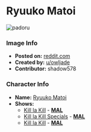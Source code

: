 # Ryuuko Matoi

![padoru](https://raw.githubusercontent.com/shadow578/Project-Padoru/master/Padoru/kill-la-kill-ryuuko-matoi.png "Ryuuko Matoi")

### Image Info
* **Posted on:**     [reddit.com](https://www.reddit.com/r/KillLaKill/comments/a1w2yy/im_not_sure_if_this_is_allowed_but_i_made_best/)
* **Created by:**    [u/owljade](https://github.com/shadow578/Project-Padoru/blob/master/table-of-contents/creators/uowljade.md)
* **Contributor:**   shadow578

### Character Info
* **Name:**   [Ryuuko Matoi](https://myanimelist.net/character/83797)
* **Shows:**
  * [Kill la Kill](https://github.com/shadow578/Project-Padoru/blob/master/table-of-contents/shows/KilllaKill.md) - [__MAL__](https://myanimelist.net/anime/18679/Kill_la_Kill)
  * [Kill la Kill Specials](https://github.com/shadow578/Project-Padoru/blob/master/table-of-contents/shows/KilllaKillSpecials.md) - [__MAL__](https://myanimelist.net/anime/21659/Kill_la_Kill_Specials)
  * [Kill la Kill](https://github.com/shadow578/Project-Padoru/blob/master/table-of-contents/shows/KilllaKill.md) - [__MAL__](https://myanimelist.net/manga/58391/Kill_la_Kill)


